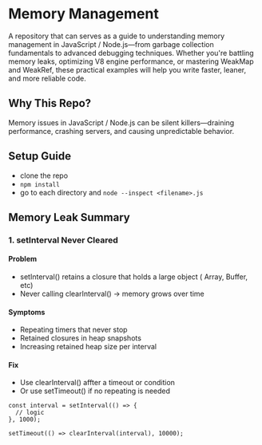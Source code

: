 # Memory Management

A repository that can serves as a guide to understanding memory management in JavaScript / Node.js—from garbage collection fundamentals to advanced debugging techniques. Whether you're battling memory leaks, optimizing V8 engine performance, or mastering WeakMap and WeakRef, these practical examples will help you write faster, leaner, and more reliable code.

## Why This Repo?

Memory issues in JavaScript / Node.js can be silent killers—draining performance, crashing servers, and causing unpredictable behavior.

## Setup Guide
- clone the repo
- `npm install`
- go to each directory and `node --inspect <filename>.js`

## Memory Leak Summary

### 1. **setInterval Never Cleared**

#### Problem
- setInterval() retains a closure that holds a large object ( Array, Buffer, etc)
- Never calling clearInterval() -> memory grows over time

#### Symptoms
- Repeating timers that never stop
- Retained closures in heap snapshots
- Increasing retained heap size per interval

#### Fix
- Use clearInterval() affter a timeout or condition
- Or use setTimeout() if no repeating is needed

```node
const interval = setInterval(() => {
  // logic
}, 1000);

setTimeout(() => clearInterval(interval), 10000);
```